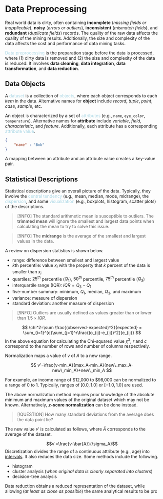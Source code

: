 # Data Preprocessing

Real world data is dirty, often containing **incomplete** (*missing fields or inapplicable*), **noisy** (*errors or outliers*), **inconsistent** (*mismatch fields*), and **redundant** (*duplicate fields*) records. The quality of the raw data affects the quality of the mining results. Additionally, the size and complexity of the data affects the cost and performance of data mining tasks.

<span style = "color:lightblue">Data preprocessing</span> is the preparation stage before the data is processed, where (1) dirty data is removed and (2) the size and complexity of the data is reduced. It involves **data cleaning**, **data integration**, **data transformation**, and **data reduction**.

## Data Objects
A <span style = "color:lightblue">dataset</span> is a collection of <span style = "color:lightblue">objects</span>, where each object corresponds to each *item* in the data. Alternative names for **object** include *record*, *tuple*, *point*, *case*, *sample*, etc.

An object is characterized by a set of <span style = "color:lightblue">attributes</span> (e.g., `name`, `eye_color`, `temperature`). Alternative names for **attribute** include *variable*, *field*, *characteristic*, and *feature*. Additionally, each attribute has a corresponding <span style = "color:lightblue">attribute value</span>.

```json
{
	"name" : "Bob"
}
```

A mapping between an attribute and an attribute value creates a key-value pair.

## Statistical Descriptions
Statistical descriptions give an overall picture of the data. Typically, they involve the <span style = "color:lightblue">central tendency</span> (e.g., mean, median, mode, midrange), the <span style = "color:lightblue">dispersion</span>, and some <span style = "color:lightblue">visualization</span> (e.g., boxplots, histogram, scatter plots) of the descriptions.

> [!INFO]
> The standard arithmetic mean is susceptible to outliers. The **trimmed mean** will ignore the smallest and largest data points when calculating the mean to try to solve this issue.

> [!INFO]
> The **midrange** is the average of the smallest and largest values in the data.

A review on dispersion statistics is shown below.
- range: difference between smallest and largest value
- *k*th percentile: value $x_i$ with the property that $k$ percent of the data is smaller than $x_i$
- quartiles: $25^{th}$ percentile ($Q_1$), $50^{th}$ percentile, $75^{th}$ percentile ($Q_3$)
- interquartile range (IQR): $IQR=Q_3 - Q_1$
- five-number summary: minimum, $Q_1$, median, $Q_3$, and maximum
- variance: measure of dispersion 
- standard deviation: another measure of dispersion

> [!INFO]
> Outliers are usually defined as values greater than or lower than $1.5 \times IQR$.

$$
\chi^2=\sum \frac{(observed-expected)^2}{expected}
= \sum_{i=1}^{c}\sum_{j=1}^r\frac{(o_{ij}-e_{ij})^2}{e_{ij}}
$$
In the above equation for calculating the Chi-squared value $\chi^2$, $r$ and $c$ correspond to the number of rows and number of columns respectively.

Normalization maps a value of $v$ of $A$ to a new range.

$$
v'=\frac{v-min_A}{max_A-min_A}(new\_max_A-new\_min_A)+new\_min_A
$$


For example, an income range of \$12,000 to \$98,000 can be normalized to a range of 0 to 1. Typically, ranges of $[0.0, 1.0]$ or $[-1.0, 1.0]$ are used.

The above normalization method requires prior knowledge of the absolute minimum and maximum values of the original dataset which may not be known. Alternatively, ***z*-score normalization** can be done instead.

> [!QUESTION]
> How many standard deviations from the average does the data point lie?

The new value $v'$ is calculated as follows, where $\bar{A}$ corresponds to the average of the dataset.

$$v'=\frac{v-\bar{A}}{\sigma_A}$$
Discretization divides the range of a continuous attribute (e.g., age) into <u>intervals</u>. It also reduces the data size. Some methods include the following.
- histogram
- cluster analysis (*when original data is clearly separated into clusters*)
- decision-tree analysis

Data reduction obtains a reduced representation of the dataset, while allowing (*at least as close as possible*) the same analytical results to be pro